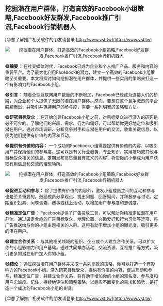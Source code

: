 ## **挖掘潜在用户群体，打造高效的Facebook小组策略,Facebook好友群发,Facebook推广引流,Facebook行销机器人**

[😍想了解推广相关软件的朋友请登录 http://www.vst.tw](http://www.vst.tw)

 <center><img src="https://vst.tw/MP4/tuiguang/png/6.png" alt="挖掘潜在用户群体，打造高效的Facebook小组策略,Facebook好友群发,Facebook推广引流,Facebook行销机器人"></center>

**😄摘要：**
在社交媒体时代，Facebook已成为企业和个人推广产品、服务和内容的重要平台。为了最大化利用Facebook的潜力，建立一个高效的Facebook小组策略至关重要。本文将探讨如何挖掘潜在用户群体，并提供一些实用的策略来打造一个有影响力的Facebook小组。

**😄引言：**
随着全球互联网用户数量的不断增加，Facebook已经成为连接人们的桥梁，为企业和个人提供了无限的潜在用户群体。然而，要想在这个竞争激烈的平台脱颖而出，并吸引并保持用户的参与度，需要一系列明智的策略和方法。

**😄研究目标受众：**
在开始创建Facebook小组之前，对目标受众进行深入的研究是必不可少的。了解他们的兴趣、需求、行为和偏好，可以帮助你更好地定位和吸引潜在用户。通过市场调研、分析竞争对手和与潜在用户的交流，收集关键信息，以便为他们提供有价值的内容和互动。

**😄提供有价值的内容：**
一个成功的Facebook小组需要提供有价值的内容，以吸引用户并保持他们的参与度。这可以是有关行业趋势、专业知识、实用技巧或其他与目标受众相关的信息。定期发布高质量且有意义的内容，将使你的小组成为用户获取有用信息和交流的理想场所。

 <center><img src="https://vst.tw/MP4/tuiguang/png/4.png" alt="挖掘潜在用户群体，打造高效的Facebook小组策略,Facebook好友群发,Facebook推广引流,Facebook行销机器人"></center>

**😄促进互动和参与：**
除了提供有价值的内容外，激发小组成员之间的互动和参与也是至关重要的。鼓励成员分享观点、提出问题、回答疑问，并积极参与讨论。定期组织投票、问卷调查、赛事或线上活动，以增加用户参与度和忠诚度。

**😄精准定位广告：**
Facebook提供了广告投放工具，可以帮助你精准定位潜在用户群体。通过设定合适的广告目标受众、地理位置、兴趣爱好和行为习惯等选项，将广告推送给与你的小组主题相关的人群。这将有助于增加小组的曝光度，吸引更多的潜在用户。

**😄建立合作关系：**
与其他相关领域的组织、企业或个人建立合作关系，可以扩大你的小组影响力和用户基础。通过共同举办活动、交流资源、互相推广等方式，吸引更多的潜在用户加入你的小组。

**😄结论：**
通过挖掘潜在用户群体并采取一系列高效的策略，你可以打造一个有影响力的Facebook小组。深入研究目标受众，提供有价值的内容，促进互动和参与，精准定位广告，并建立合作关系，将有助于增加你的小组的知名度、参与度和用户忠诚度。记住，持续地评估和调整策略，以适应不断变化的需求和趋势，是打造一个成功的Facebook小组的关键。

[😍想了解推广相关软件的朋友请登录 http://www.vst.tw](http://www.vst.tw)



